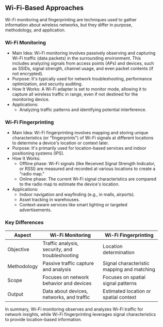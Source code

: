 ## Wi-Fi-Based Approaches

Wi-Fi monitoring and fingerprinting are techniques used to gather information about wireless networks, but they differ in purpose, methodology, and application.

### Wi-Fi Monitoring

- Main Idea: Wi-Fi monitoring involves passively observing and capturing Wi-Fi traffic (data packets) in the surrounding environment. This includes analyzing signals from access points (APs) and devices, such as SSIDs, signal strength, channel usage, and even packet contents (if not encrypted).
- Purpose: It's typically used for network troubleshooting, performance optimization, and security auditing.
- How It Works: A Wi-Fi adapter is set to monitor mode, allowing it to capture all wireless traffic in range, even if not destined for the monitoring device.
- Applications:
  - Analyzing traffic patterns and identifying potential interference.
  
### Wi-Fi Fingerprinting

- Main Idea: Wi-Fi fingerprinting involves mapping and storing unique characteristics (or "fingerprints") of Wi-Fi signals at different locations to determine a device's location or context later.
- Purpose: It's primarily used for location-based services and indoor positioning systems (IPS).
- How It Works:
  - Offline phase: Wi-Fi signals (like Received Signal Strength Indicator, or RSSI) are measured and recorded at various locations to create a "radio map."
  - Online phase: The current Wi-Fi signal characteristics are compared to the radio map to estimate the device's location.
- Applications:
  - Indoor navigation and wayfinding (e.g., in malls, airports).
  - Asset tracking in warehouses.
  - Context-aware services like smart lighting or targeted advertisements.

### Key Differences

| Aspect                | Wi-Fi Monitoring                      | Wi-Fi Fingerprinting                 |
|-----------------------|----------------------------------------|---------------------------------------|
| Objective         | Traffic analysis, security, and troubleshooting | Location determination               |
| Methodology       | Passive traffic capture and analysis   | Signal characteristic mapping and matching |
| Scope             | Focuses on network behavior and devices | Focuses on spatial signal patterns   |
| Output            | Data about devices, networks, and traffic | Estimated location or spatial context |

In summary, Wi-Fi monitoring observes and analyzes Wi-Fi traffic for network insights, while Wi-Fi fingerprinting leverages signal characteristics to provide location-based information.
